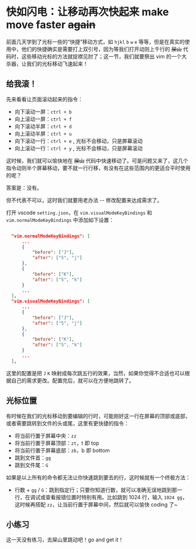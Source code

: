 # 快如闪电：让移动再次快起来 make move faster ~~again~~

前面几天学到了光标一些的“快捷”移动方式，如 `hjkl` `b` `w` `e` 等等，但是在真实的使用中，他们的快捷确实是需要打上双引号，因为等我们打开动则上千行的 ~~屎山~~ 代码时，这些移动光标的方法就捉襟见肘了；这一节，我们就要祭出 vim 的一个大杀器，让我们的光标移动飞速起来！

## 给我滚！

  先来看看让页面滚动起来的指令：
  
  - 向下滚动一屏：`ctrl + b`
  - 向上滚动一屏：`ctrl + f`
  - 向下滚动半屏：`ctrl + d`
  - 向上滚动半屏：`ctrl + u`
  - 向下滚动一行：`ctrl + e` , 光标不会移动，只是屏幕滚动
  - 向上滚动一行：`ctrl + y` , 光标不会移动，只是屏幕滚动

  这时候，我们就可以愉快地在 ~~屎山~~ 代码中快速移动了。可是问题又来了，这几个指令动则半个屏幕移动，要不就一行行移，有没有在这些范围内的更适合平时使用的呢？

  答案是：没有。

  但不代表不可以，这时我们就要用老办法 -- 修改配置来达成需求了。

  打开 vscode `setting.json`，在 `vim.visualModeKeyBindings` 和 `vim.normalModeKeyBindings` 中添加如下设置：

  ```json

    "vim.normalModeKeyBindings": [
        ...
        {
            "before": ["J"],
            "after": ["5", "j"]
        },
        {
            "before": ["K"],
            "after": ["5", "k"]
        }
        ...
    ],
    "vim.visualModeKeyBindings": [
        ...
        {
            "before": ["J"],
            "after": ["5", "j"]
        },
        {
            "before": ["K"],
            "after": ["5", "k"]
        }
        ...
    ],
  ``` 

  这里的配置是把 `J` `K` 映射成每次跳五行的效果，当然，如果你觉得不合适也可以根据自己的需求更改。配置完后，就可以在方便地跳转了。

  ## 光标位置

  有时候在我们的光标移动到要编辑的行时，可能刚好这一行在屏幕的顶部或底部，或者需要跳转到文件的头或尾，这里有更快捷的指令：

  - 将当前行置于屏幕中央：`zz`
  - 将当前行置于屏幕顶部：`zt`，t 即 top
  - 将当前行置于屏幕底部：`zb`，b 即 bottom
  - 跳到文件首：`gg`
  - 跳到文件尾：`G`

  如果是以上所有的命令都无法让你快速跳到要去的行，这时候就有一个终极方法：

  - 行数 + `gg` / `G`：跳到指定行；只要你知道行数，就可以准确无误地跳到那一行，在调试或查看报错位置时特别有用。比如跳到 1024 行，输入 `1024 gg`，这时候再搭配 `zz`，让当前行置于屏幕中间，然后就可以愉快 coding 了~

  ## 小练习

  这一天没有练习，去屎山里跳动吧！go and get it！